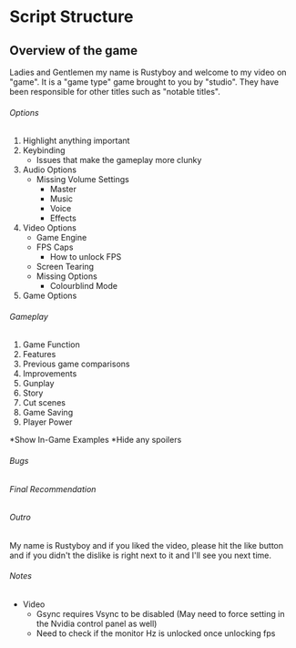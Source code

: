 # Script Structure

## Overview of the game

Ladies and Gentlemen my name is Rustyboy and welcome to my video on "game". It is a "game type" game brought to you by "studio".  They have been responsible for other titles such as "notable titles". 

###### Options

1. Highlight anything important
2. Keybinding
    - Issues that make the gameplay more clunky
3. Audio Options
    - Missing Volume Settings
        - Master
        - Music
        - Voice
        - Effects
4. Video Options
    - Game Engine
    - FPS Caps
        - How to unlock FPS
    - Screen Tearing
    - Missing Options
        - Colourblind Mode
5. Game Options

###### Gameplay

1. Game Function
2. Features
3. Previous game comparisons
4. Improvements
5. Gunplay
6. Story
7. Cut scenes
8. Game Saving
9. Player Power

*Show In-Game Examples
*Hide any spoilers

###### Bugs

###### Final Recommendation

###### Outro

My name is Rustyboy and if you liked the video, please hit the like button and if you didn't the dislike is right next to it and I'll see you next time.

###### Notes

- Video
    - Gsync requires Vsync to be disabled (May need to force setting in the Nvidia control panel as well)
    - Need to check if the monitor Hz is unlocked once unlocking fps
